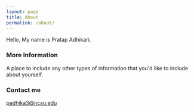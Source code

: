 ```yaml
---
layout: page
title: About
permalink: /about/
---
```


Hello, My name is Pratap Adhikari.

### More Information

A place to include any other types of information that you'd like to include about yourself.

### Contact me

[padhika3@ncsu.edu](mailto:padhika3@ncsu.edu)
